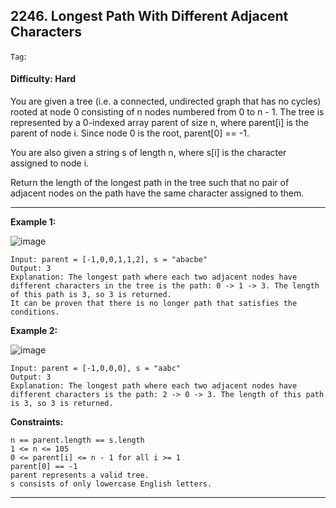 ## 2246. Longest Path With Different Adjacent Characters

```Tag```:

#### Difficulty: Hard

You are given a tree (i.e. a connected, undirected graph that has no cycles) rooted at node 0 consisting of n nodes numbered from 0 to n - 1. The tree is represented by a 0-indexed array parent of size n, where parent[i] is the parent of node i. Since node 0 is the root, parent[0] == -1.

You are also given a string s of length n, where s[i] is the character assigned to node i.

Return the length of the longest path in the tree such that no pair of adjacent nodes on the path have the same character assigned to them.

---

__Example 1:__

![image](https://assets.leetcode.com/uploads/2022/03/25/testingdrawio.png)
```
Input: parent = [-1,0,0,1,1,2], s = "abacbe"
Output: 3
Explanation: The longest path where each two adjacent nodes have different characters in the tree is the path: 0 -> 1 -> 3. The length of this path is 3, so 3 is returned.
It can be proven that there is no longer path that satisfies the conditions. 
```

__Example 2:__

![image](https://assets.leetcode.com/uploads/2022/03/25/graph2drawio.png)
```
Input: parent = [-1,0,0,0], s = "aabc"
Output: 3
Explanation: The longest path where each two adjacent nodes have different characters is the path: 2 -> 0 -> 3. The length of this path is 3, so 3 is returned.
```

__Constraints:__
```
n == parent.length == s.length
1 <= n <= 105
0 <= parent[i] <= n - 1 for all i >= 1
parent[0] == -1
parent represents a valid tree.
s consists of only lowercase English letters.
```

---
